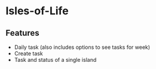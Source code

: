 # Isles-of-Life

## Features
- Daily task (also includes options to see tasks for week)
- Create task
- Task and status of a single island